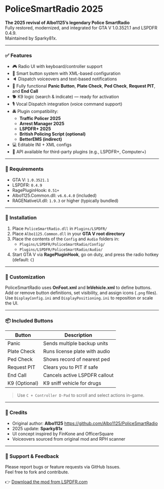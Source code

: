 # PoliceSmartRadio 2025

**The 2025 revival of Albo1125’s legendary Police SmartRadio**  
Fully restored, modernized, and integrated for GTA V 1.0.3521.1 and LSPDFR 0.4.9.  
Maintained by Sparky81x.

---

### ✅ Features

- 🎮 Radio UI with keyboard/controller support
- 🧠 Smart button system with XML-based configuration
- 🔈 Dispatch voiceovers and text-based notifications
- 🐾 Fully functional **Panic Button**, **Plate Check**, **Ped Check**, **Request PIT**, and **End Call**
- 🐕 K9 logic (search & indicate) — ready for activation
- 🎙️ Vocal Dispatch integration (voice command support)
- 🚔 Plugin compatibility:
  - **Traffic Policer 2025**
  - **Arrest Manager 2025**
  - **LSPDFR+ 2025**
  - **British Policing Script (optional)**
  - **BetterEMS (indirect)**
- 💻 Editable INI + XML configs
- 🧩 API available for third-party plugins (e.g., LSPDFR+, Computer+)

---

### 🔧 Requirements

- GTA V: `1.0.3521.1`
- LSPDFR: `0.4.9`
- RagePluginHook: `0.51+`
- Albo1125.Common.dll: `v6.6.4.0` (included)
- RAGENativeUI.dll: `1.9.3` or higher (typically bundled)

---

### 📂 Installation

1. Place `PoliceSmartRadio.dll` in `Plugins/LSPDFR/`
2. Place `Albo1125.Common.dll` in your **GTA V root directory**
3. Place the contents of the `Config` and `Audio` folders in:
   - `Plugins/LSPDFR/PoliceSmartRadio/Config/`
   - `Plugins/LSPDFR/PoliceSmartRadio/Audio/`
4. Start GTA V via **RagePluginHook**, go on duty, and press the radio hotkey (default: `C`)

---

### 🎨 Customization

PoliceSmartRadio uses **OnFoot.xml** and **InVehicle.xml** to define buttons.  
Add or remove button definitions, set visibility, and assign icons (`.png` files).  
Use `DisplayConfig.ini` and `DisplayPositioning.ini` to reposition or scale the UI.

---

### 📦 Included Buttons

| Button        | Description                     |
|---------------|---------------------------------|
| Panic         | Sends multiple backup units     |
| Plate Check   | Runs license plate with audio   |
| Ped Check     | Shows record of nearest ped     |
| Request PIT   | Clears you to PIT if safe       |
| End Call      | Cancels active LSPDFR callout   |
| K9 (Optional) | K9 sniff vehicle for drugs      |

> Use `C + Controller D-Pad` to scroll and select actions in-game.

---

### 📝 Credits

- Original author: **Albo1125**  https://github.com/Albo1125/PoliceSmartRadio
- 2025 update: **Sparky81x**  
- UI concept inspired by FinKone and OfficerSquare  
- Voiceovers sourced from original mod and RPH scanner

---

### 💬 Support & Feedback

Please report bugs or feature requests via GitHub Issues.  
Feel free to fork and contribute.

👉 [Download the mod from LSPDFR.com](https://www.lcpdfr.com/downloads/gta5mods/scripts/51096-policesmartradio-2025-realistic-dispatch-plate-checks-panic-buttonmore/)
